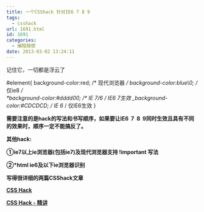 ```yaml
---
title: 一个CSShack 针对IE6 7 8 9
tags:
  - csshack
url: 1691.html
id: 1691
categories:
  - 编程随想
date: 2013-03-02 13:24:11
---
```


记住它，一切都是浮云了  

#element{
     background-color:red;        /* 现代浏览器 */ 
     background-color:blue\\0;     /* 仅ie8 */  
     \*background-color:#dddd00;     /\* IE 7/6 */  IE6 7生效
     _background-color:#CDCDCD;     /* IE 6* /  仅IE6生效
}

**需要注意的是hack的写法和书写顺序，如果要让IE6  7  8  9同时生效且具有不同的效果时，顺序一定不能搞反了。**

**其他hack:**

**①ie7以上ie浏览器(包括ie7)及现代浏览器支持 !important 写法**

**②*html ie6及以下ie浏览器识别**

**写得很详细的两篇CSShack文章**

[****CSS Hack****](http://www.w3cfuns.com/forum.php?mod=viewthread&amp;tid=260&amp;page=1&amp;extra=#pid445)

[****CSS Hack - 精讲****](http://www.w3cfuns.com/thread-261-1-1.html)